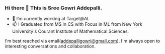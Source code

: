 ### Hi there 👋 This is Sree Gowri Addepalli.

- 🔭 I’m currently working at Target@AI.
- 📫 I Graduated from MS in CS with Focus in ML from New York University's Courant Institute of Mathematical Sciences.

I'm best reached via email(addepalligowri@gmail.com). I'm always open to interesting conversations and collaboration.


<!--
**gowriaddepalli/gowriaddepalli** is a ✨ _special_ ✨ repository because its `README.md` (this file) appears on your GitHub profile.

Here are some ideas to get you started:

- 🔭 I’m currently working at Target@AI
- 🌱 I’m currently learning ...
- 👯 I’m looking to collaborate on ...
- 🤔 I’m looking for help with ...
- 💬 Ask me about ...
- 📫 How to reach me: ...
- 😄 Pronouns: ...
- ⚡ Fun fact: ...
-->
